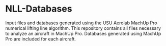 # NLL-Databases
Input files and databases generated using the USU Aerolab MachUp Pro numerical lifting line algorithm.
This repository contains all files necessary to analyze an aircraft in MachUp Pro.
Databases generated using MachUp Pro are included for each aircraft.
